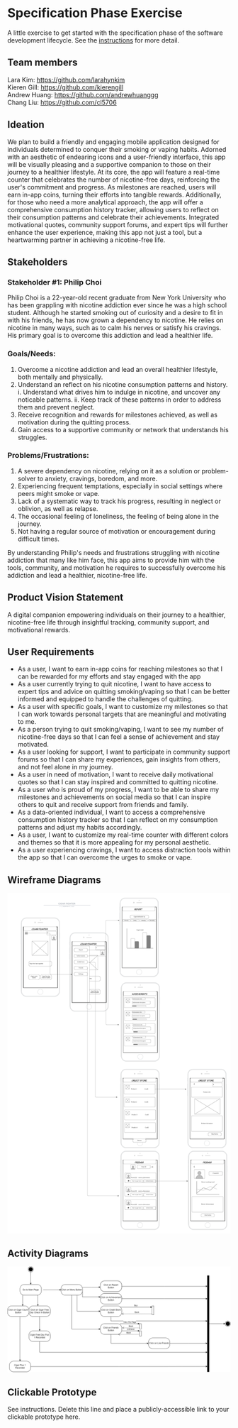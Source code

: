 # Specification Phase Exercise

A little exercise to get started with the specification phase of the software development lifecycle. See the [instructions](instructions.md) for more detail.

## Team members
Lara Kim: https://github.com/larahynkim <br>
Kieren Gill: https://github.com/kierengill <br>
Andrew Huang: https://github.com/andrewhuanggg <br>
Chang Liu: https://github.com/cl5706 <br>

## Ideation 
We plan to build a friendly and engaging mobile application designed for individuals determined to conquer their smoking or vaping habits. Adorned with an aesthetic of endearing icons and a user-friendly interface, this app will be visually pleasing and a supportive companion to those on their journey to a healthier lifestyle. At its core, the app will feature a real-time counter that celebrates the number of nicotine-free days, reinforcing the user's commitment and progress. As milestones are reached, users will earn in-app coins, turning their efforts into tangible rewards. Additionally, for those who need a more analytical approach, the app will offer a comprehensive consumption history tracker, allowing users to reflect on their consumption patterns and celebrate their achievements. Integrated motivational quotes, community support forums, and expert tips will further enhance the user experience, making this app not just a tool, but a heartwarming partner in achieving a nicotine-free life. 

## Stakeholders

### Stakeholder #1: Philip Choi  
Philip Choi is a 22-year-old recent graduate from New York University who has been grappling with nicotine addiction ever since he was a high school student. Although he started smoking out of curiosity and a desire to fit in with his friends, he has now grown a dependency to nicotine. He relies on nicotine in many ways, such as to calm his nerves or satisfy his cravings. His primary goal is to overcome this addiction and lead a healthier life.   
### Goals/Needs: 
1. Overcome a nicotine addiction and lead an overall healthier lifestyle, both mentally and physically. 
2. Understand an reflect on his nicotine consumption patterns and history. 
	i. Understand what drives him to indulge in nicotine, and uncover any noticable patterns. 
	ii. Keep track of these patterns in order to address them and prevent neglect. 
3. Receive recognition and rewards for milestones achieved, as well as motivation during the quitting process. 
4. Gain access to a supportive community or network that understands his struggles. 

### Problems/Frustrations:
1. A severe dependency on nicotine, relying on it as a solution or problem-solver to anxiety, cravings, boredom, and more. 
2. Experiencing frequent temptations, especially in social settings where peers might smoke or vape. 
3. Lack of a systematic way to track his progress, resulting in neglect or oblivion, as well as relapse. 
4. The occasional feeling of loneliness, the feeling of being alone in the journey.   
5. Not having a regular source of motivation or encouragement during difficult times. 

By understanding Philip's needs and frustrations struggling with nicotine addiction that many like him face, this app aims to provide him with the tools, community, and motivation he requires to successfully overcome his addiction and lead a healthier, nicotine-free life.

## Product Vision Statement

A digital companion empowering individuals on their journey to a healthier, nicotine-free life through insightful tracking, community support, and motivational rewards. 

## User Requirements

* As a user, I want to earn in-app coins for reaching milestones so that I can be rewarded for my efforts and stay engaged with the app
* As a user currently trying to quit nicotine, I want to have access to expert tips and advice on quitting smoking/vaping so that I can be better informed and equipped to handle the challenges of quitting.
* As a user with specific goals, I want to customize my milestones so that I can work towards personal targets that are meaningful and motivating to me.
* As a person trying to quit smoking/vaping, I want to see my number of nicotine-free days so that I can feel a sense of achievement and stay motivated.
* As a user looking for support, I want to participate in community support forums so that I can share my experiences, gain insights from others, and not feel alone in my journey.
* As a user in need of motivation, I want to receive daily motivational quotes so that I can stay inspired and committed to quitting nicotine.
* As a user who is proud of my progress, I want to be able to share my milestones and achievements on social media so that I can inspire others to quit and receive support from friends and family.
* As a data-oriented individual, I want to access a comprehensive consumption history tracker so that I can reflect on my consumption patterns and adjust my habits accordingly.
* As a user, I want to customize my real-time counter with different colors and themes so that it is more appealing for my personal aesthetic. 
* As a user experiencing cravings, I want to access distraction tools within the app so that I can overcome the urges to smoke or vape. 

## Wireframe Diagrams

![Alt text](777daf8f0ca089d4bbb0ead3f75d8e3.png)

## Activity Diagrams

![Alt text](6ef715e5946539b1d872bf603db8290.png)

## Clickable Prototype

See instructions. Delete this line and place a publicly-accessible link to your clickable prototype here.
